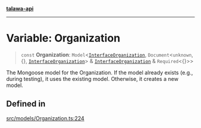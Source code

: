 [**talawa-api**](../../../README.md)

***

# Variable: Organization

> `const` **Organization**: `Model`\<[`InterfaceOrganization`](../interfaces/InterfaceOrganization.md), `Document`\<`unknown`, \{\}, [`InterfaceOrganization`](../interfaces/InterfaceOrganization.md)\> & [`InterfaceOrganization`](../interfaces/InterfaceOrganization.md) & `Required`\<\{\}\>\>

The Mongoose model for the Organization.
If the model already exists (e.g., during testing), it uses the existing model.
Otherwise, it creates a new model.

## Defined in

[src/models/Organization.ts:224](https://github.com/Suyash878/talawa-api/blob/f376d03c37e9acd046e7cc983947432c95f74442/src/models/Organization.ts#L224)
